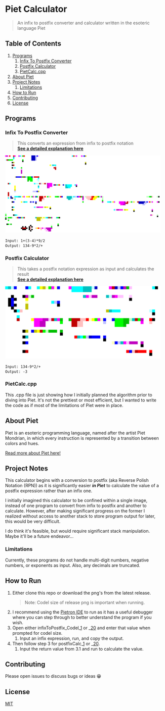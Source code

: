 # Piet Calculator
> An infix to postfix converter and calculator written in the esoteric language Piet

## Table of Contents

1. [Programs](#programs)
   1. [Infix To Postfix Converter](#infix-to-postfix-converter)
   2. [Postfix Calculator](#postfix-calculator)
   3. [PietCalc.cpp](#pietcalccpp)
2. [About Piet](#about-piet)
3. [Project Notes](#project-notes)
   1. [Limitations](#limitations)
4. [How to Run](#how-to-run)
5. [Contributing](#contributing)
6. [License](#license)

## Programs

### Infix To Postfix Converter

> This converts an expression from infix to postfix notation
> <br>**[See a detailed explanation here](/InfixToPostfix/README.md)**

![](/InfixToPostfix/infixToPostfix.png)
```
Input: 1+(3-4)*9/2
Output: 134-9*2/+
```

### Postfix Calculator

> This takes a postfix notation expression as input and calculates the result
> <br>**[See a detailed explanation here](/PostfixCalc/README.md)**

![](/PostfixCalc/postfixCalc.png)
```
Input: 134-9*2/+
Output: -3
```

### PietCalc.cpp

This .cpp file is just showing how I initially planned the algorithm prior to diving into Piet. It's not the prettiest or most efficient, but I wanted to write the code as if most of the limitations of Piet were in place.

## About Piet

Piet is an esoteric programming language, named after the artist Piet Mondrian, in which every instruction is represented by a transition between colors and hues.

[Read more about Piet here!](https://www.dangermouse.net/esoteric/piet.html)

## Project Notes

This calculator begins with a conversion to postfix (aka Reverse Polish Notation (RPN)) as it is significantly easier ***in Piet*** to calculate the value of a postfix expression rather than an infix one.

I initially imagined this calculator to be confined within a single image, instead of one program to convert from infix to postfix and another to calculate. However, after making significant progress on the former I realized without access to another stack to store program output for later, this would be very difficult.

I do think it's feasible, but would require significant stack manipulation. Maybe it'll be a future endeavor...

### Limitations

Currently, these programs do not handle multi-digit numbers, negative numbers, or exponents as input. Also, any decimals are truncated.

## How to Run

1. Either clone this repo or download the png's from the latest release.
    > Note: Codel size of release png is important when running.
2. I recommend using the [Pietron IDE](https://github.com/dnek/pietron) to run as it has a useful debugger where you can step through to better understand the program if you wish.
3. Open either infixToPostfix_Codel_[1](/Release/infixToPostfix_Codel_1.png) or _[20](/Release/infixToPostfix_Codel_20.png) and enter that value when prompted for codel size.
   1. Input an infix expression, run, and copy the output.
4. Then follow step 3 for postfixCalc_[1](/Release/postfixCalc_Codel_1.png) or _[20](/Release/postfixCalc_Codel_20.png).
   1. Input the return value from 3.1 and run to calculate the value.

## Contributing

Please open issues to discuss bugs or ideas 😁

## License

[MIT](https://choosealicense.com/licenses/mit/)
